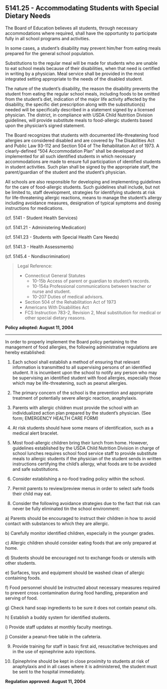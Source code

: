 ## 5141.25 - Accommodating Students with Special Dietary Needs

The Board of Education believes all students, through necessary accommodations where required, shall have the opportunity to participate fully in all school programs and activities.

In some cases, a student’s disability may prevent him/her from eating meals prepared for the general school population.

Substitutions to the regular meal will be made for students who are unable to eat school meals because of their disabilities, when that need is certified in writing by a physician. Meal service shall be provided in the most integrated setting appropriate to the needs of the disabled student.

The nature of the student’s disability, the reason the disability prevents the student from eating the regular school meals, including foods to be omitted from the student’s diet, indication of the major life activity affected by the disability, the specific diet prescription along with the substitution(s) needed will be specifically described in a statement signed by a licensed physician. The district, in compliance with USDA Child Nutrition Division guidelines, will provide substitute meals to food-allergic students based upon the physician’s signed statement.

The Board recognizes that students with documented life-threatening food allergies are considered disabled and are covered by The Disabilities Act  and Public Law 93-112 and Section 504 of The Rehabilitation Act of 1973. A clearly-defined “504 Accommodation Plan” shall be developed and implemented for all such identified students in which necessary accommodations are made to ensure full participation of identified students in student activities. Such plan shall be signed by the appropriate staff, the parent/guardian of the student and the student’s physician.

All schools are also responsible for developing and implementing guidelines for the care of food-allergic students. Such guidelines shall include, but not be limited to, staff development, strategies for identifying students at risk for life-threatening allergic reactions, means to manage the student’s allergy including avoidance measures, designation of typical symptoms and dosing instructions for medications.

(cf. 5141 - Student Health Services)

(cf. 5141.21 - Administering Medication)

(cf. 5141.23 - Students with Special Health Care Needs)

(cf. 5141.3 - Health Assessments)

(cf. 5145.4 - Nondiscrimination)

> Legal Reference: 
> 
> * Connecticut General Statutes
>   * 10-15b Access of parent or guardian to student’s records.
>   * 10-154a Professional communications between teacher or nurse and student.
>   * 10-207 Duties of medical advisors.
> * Section 504 of the Rehabilitation Act of 1973
> * Americans With Disabilities Act
> * FCS Instruction 783-2, Revision 2, Meal substitution for medical or other special dietary reasons.

**Policy adopted:  August 11, 2004**

---

In order to properly implement the Board policy pertaining to the management of food allergies, the following administrative regulations are hereby established:

1.  Each school shall establish a method of ensuring that relevant information is transmitted to all supervising persons of an identified student. It is incumbent upon the school to notify any person who may be supervising an identified student with food allergies, especially those which may be life-threatening, such as peanut allergies.

2.  The primary concern of the school is the prevention and appropriate treatment of potentially severe allergic reaction, anaphylaxis.

3.  Parents with allergic children must provide the school with an individualized action plan prepared by the student’s physician. (See form; EMERGENCY HEALTH CARE FORM)

4.  At risk students should have some means of identification, such as a medical alert bracelet.

5.  Most food-allergic children bring their lunch from home. However, guidelines established by the USDA Child Nutrition Division in charge of school lunches requires school food service staff to provide substitute meals to allergic students if the physician of the student sends in written instructions certifying the child’s allergy, what foods are to be avoided and safe substitutions.

6.  Consider establishing a no-food trading policy within the school.

7.  Permit parents to review/preview menus in order to select safe foods their child may eat.

8.  Consider the following avoidance strategies due to the fact that risk can never be fully eliminated tin the school environment:

  a)  Parents should be encouraged to instruct their children in how to avoid contact with substances to which they are allergic.

  b)  Carefully monitor identified children, especially in the younger grades.

  c)  Allergic children should consider eating foods that are only prepared at home.

  d)  Students should be encouraged not to exchange foods or utensils with other students.

  e)  Surfaces, toys and equipment should be washed clean of allergic containing foods.

  f)  Food personnel should be instructed about necessary measures required to prevent cross contamination during food handling, preparation and serving of food.

  g)  Check hand soap ingredients to be sure it does not contain peanut oils.

  h)  Establish a buddy system for identified students.

  i)  Provide staff updates at monthly faculty meetings.

  j)  Consider a peanut-free table in the cafeteria.

9.  Provide training for staff in basic first aid, resuscitative techniques and in the use of epinephrine auto injections.

10.  Epinephrine should be kept in close proximity to students at risk of anaphylaxis and in all cases where it is administered, the student must be sent to the hospital immediately.

**Regulation approved:   August 11, 2004**

